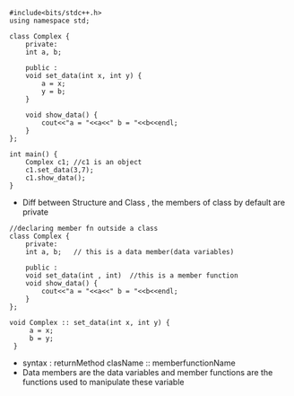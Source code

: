 ```
#include<bits/stdc++.h>
using namespace std;

class Complex {
    private: 
    int a, b;
    
    public :
    void set_data(int x, int y) {
        a = x;
        y = b;
    }
    
    void show_data() {
        cout<<"a = "<<a<<" b = "<<b<<endl;
    }
};

int main() {
    Complex c1; //c1 is an object
    c1.set_data(3,7);
    c1.show_data();
}
```

* Diff between Structure and Class , the members of class by default are private
```
//declaring member fn outside a class
class Complex {
    private: 
    int a, b;   // this is a data member(data variables)
    
    public :
    void set_data(int , int)  //this is a member function
    void show_data() {
        cout<<"a = "<<a<<" b = "<<b<<endl;
    }
};

void Complex :: set_data(int x, int y) {
     a = x;
     b = y;
 }

```
* syntax : returnMethod clasName :: memberfunctionName
* Data members are the data variables and member functions are the functions used to manipulate these variable

